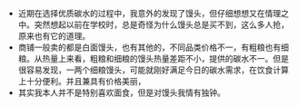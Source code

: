- 近期在选择优质碳水的过程中，我意外的发现了馒头，但仔细想想又在情理之中。突然想起以前在学校时，总是奇怪为什么馒头总是买不到，这么多人抢，原来也有它的道理。
- 商铺一般卖的都是白面馒头，也有其他的，不同品类价格不一，有粗粮也有细粮。从热量上来看，粗粮和细粮的馒头热量差距不小，提供的碳水不一。但是很容易发现，一两个细粮馒头，可能就刚好满足今日的碳水需求，在饮食计算上十分便利。并且兼具有价格美丽，
- 其实我本人并不是特别喜欢面食，但是对馒头我情有独钟。
